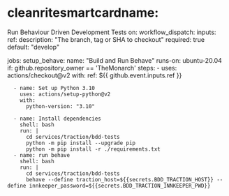 # cleanritesmartcardname:
Run Behaviour Driven Development Tests on:
  workflow_dispatch:
    inputs:
      ref:
        description: "The branch, tag or SHA to checkout"
        required: true
        default: "develop"

jobs:
  setup_behave:
    name: "Build and Run Behave"
    runs-on: ubuntu-20.04
    if: github.repository_owner == 'TheMonarch'
    steps:
      - uses: actions/checkout@v2
        with:
          ref: ${{ github.event.inputs.ref }}
      
      - name: Set up Python 3.10
        uses: actions/setup-python@v2
        with:
          python-version: "3.10"
          
      - name: Install dependencies
        shell: bash      
        run: |
          cd services/traction/bdd-tests
          python -m pip install --upgrade pip
          python -m pip install -r ./requirements.txt
      - name: run behave
        shell: bash      
        run: |
          cd services/traction/bdd-tests
          behave --define traction_host=${{secrets.BDD_TRACTION_HOST}} --define innkeeper_password=${{secrets.BDD_TRACTION_INNKEEPER_PWD}}
